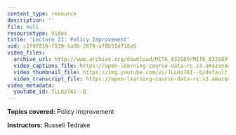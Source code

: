 ```yaml
---
content_type: resource
description: ''
file: null
resourcetype: Video
title: 'Lecture 21: Policy Improvement'
uid: c2f9f016-f530-5a3b-2679-af0b514718a5
video_files:
  archive_url: http://www.archive.org/download/MIT6_832S09/MIT6_832S09lec21_300k.mp4
  video_captions_file: https://open-learning-course-data-rc.s3.amazonaws.com/6-832-underactuated-robotics-spring-2009/534ef4fbc2c5514f9fca7087c9f0c265_7LLUz7A1--Q.vtt
  video_thumbnail_file: https://img.youtube.com/vi/7LLUz7A1--Q/default.jpg
  video_transcript_file: https://open-learning-course-data-rc.s3.amazonaws.com/6-832-underactuated-robotics-spring-2009/0c5d8fdad248338ffca0a87b61f722d7_7LLUz7A1--Q.pdf
video_metadata:
  youtube_id: 7LLUz7A1--Q
---
```


**Topics covered:** Policy improvement

**Instructors:** Russell Tedrake